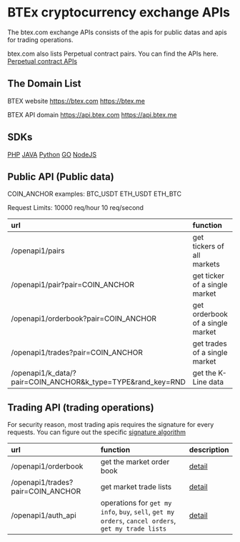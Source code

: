 # BTEx cryptocurrency exchange APIs

The btex.com exchange APIs consists of the apis for public datas and apis for trading operations. 

btex.com also lists Perpetual contract pairs. You can find the APIs here. [Perpetual contract APIs](https://github.com/btex-dev/btex-api-demos/tree/master/btex-mx-api-docs)

## The Domain List

BTEX website https://btex.com https://btex.me

BTEX API domain https://api.btex.com https://api.btex.me

## SDKs
[PHP](https://github.com/btex-dev/btex-api-demos/blob/master/php-sdk) [JAVA](https://github.com/btex-dev/btex-api-demos/blob/master/java-sdk) [Python](https://github.com/btex-dev/btex-api-demos/blob/master/python-sdk) [GO](https://github.com/btex-dev/btex-api-demos/blob/master/golang-sdk) [NodeJS](https://github.com/btex-dev/btex-api-demos/blob/master/nodejs-sdk)

## Public API (Public data)
  
COIN_ANCHOR examples: BTC_USDT ETH_USDT ETH_BTC

Request Limits: 10000 req/hour 10 req/second

| url | function | description |
| :--- | :--- | :--- |
| /openapi1/pairs | get tickers of all markets | [detail](https://github.com/btex-dev/btex-api-demos/blob/master/exchange_restful_api_en.md#get-tickers)|
|  /openapi1/pair?pair=COIN_ANCHOR | get ticker of a single market | [detail](https://github.com/btex-dev/btex-api-demos/blob/master/exchange_restful_api_en.md#get-single-market-ticker)|
|  /openapi1/orderbook?pair=COIN_ANCHOR | get orderbook of a single market | [detail](https://github.com/btex-dev/btex-api-demos/blob/master/exchange_restful_api_en.md#get-orderbook)|
|  /openapi1/trades?pair=COIN_ANCHOR | get trades of a single market | [detail](https://github.com/btex-dev/btex-api-demos/blob/master/exchange_restful_api_en.md#get-trade-history)|
| /openapi1/k_data/?pair=COIN_ANCHOR&k_type=TYPE&rand_key=RND | get the K-Line data | [detail](https://github.com/btex-dev/btex-api-demos/blob/master/exchange_restful_api_en.md#get-kline-data)|

## Trading API (trading operations)

For security reason, most trading apis requires the signature for every requests. You can figure out the specific [signature algorithm](https://github.com/btex-dev/btex-api-demos/blob/master/signature_en.md#signature-algorithm)

| url | function | description |
| :--- | :--- | :--- |
| /openapi1/orderbook | get the market order book | [detail](https://github.com/btex-dev/btex-api-demos/blob/master/exchange_restful_api_en.md#get-orderbook)|
|  /openapi1/trades?pair=COIN_ANCHOR | get market trade lists | [detail](https://github.com/btex-dev/btex-api-demos/blob/master/exchange_restful_api_en.md#get-trade-history)|
| /openapi1/auth_api | operations for `get my info`, `buy`, `sell`, `get my orders`, `cancel orders`, `get my trade lists` | [detail](https://github.com/btex-dev/btex-api-demos/blob/master/exchange_restful_api_en.md#get-my-info)|
